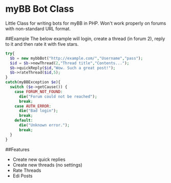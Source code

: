 myBB Bot Class
================

Little Class for writing bots for myBB in PHP. Won't work properly on forums with non-standard URL format.

##Example
The below example will login, create a thread (in forum 2), reply to it and then rate it with five stars.
```php
try{
  $b = new mybbBot("http://example.com/","Username","pass");
  $id = $b->newThread(2,"Thread title","Contents...");
  $b->quickReply($id,"Wow. Such a great post!");
  $b->rateThread($id,5);
}
catch(myBBException $e){
  switch ($e->getCause()) {
    case FORUM_NOT_FOUND:
      die("Forum could not be reached");
      break;
    case AUTH_ERROR:
      die("Bad login");
      break;
    default:
      die("Unknown error.");
      break;
  }
}
```

##Features
- Create new quick replies
- Create new threads (no settings)
- Rate Threads
- Edi Posts
